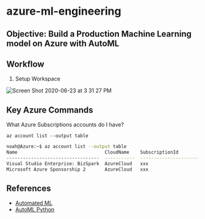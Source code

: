 # azure-ml-engineering

## Objective:  Build a Production Machine Learning model on Azure with AutoML

## Workflow

1.  Setup Workspace

![Screen Shot 2020-06-23 at 3 31 27 PM](https://user-images.githubusercontent.com/58792/85450290-a05d9280-b566-11ea-9124-3b6c97e06bcd.png)





## Key Azure Commands

What Azure Subscriptions accounts do I have?

`az account list --output table`

```bash
noah@Azure:~$ az account list --output table
Name                                CloudName    SubscriptionId                        State    IsDefault
----------------------------------  -----------  ------------------------------------  -------  -----------
Visual Studio Enterprise: BizSpark  AzureCloud   xxx                                   Enabled  False
Microsoft Azure Sponsorship 2       AzureCloud   xxx                                   Enabled  True
```


## References


* [Automated ML](https://docs.microsoft.com/en-us/azure/machine-learning/concept-automated-ml)
* [AutoML Python](https://docs.microsoft.com/en-us/azure/machine-learning/tutorial-auto-train-models)
